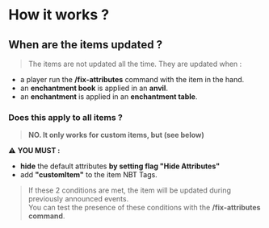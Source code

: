# How it works ?

## When are the items updated ?

> The items are not updated all the time. They are updated when :
- a player run the **/fix-attributes** command with the item in the hand.
- an **enchantment book** is applied in an **anvil**.
- an **enchantment** is applied in an **enchantment table**.

### Does this apply to all items ?

> **NO. It only works for custom items, but (see below)**  

⚠️ **YOU MUST :**
- **hide** the default attributes **by setting flag "Hide Attributes"**
- add **"customItem"** to the item NBT Tags.

> If these 2 conditions are met, the item will be updated 
> during previously announced events.   
> You can test the presence of these conditions 
> with the **/fix-attributes command**.